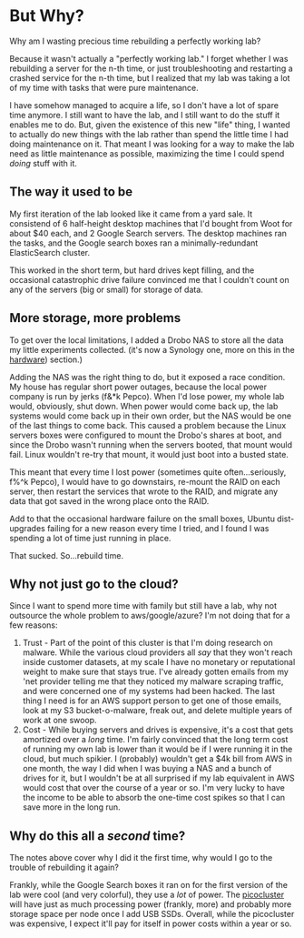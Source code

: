 # But Why?

Why am I wasting precious time rebuilding a perfectly working lab? 

Because it wasn't actually a "perfectly working lab." I forget whether I was rebuilding a server
for the n-th time, or just troubleshooting and restarting a crashed service for the n-th time, 
but I realized that my lab was taking a lot of my time with tasks that were pure maintenance.

I have somehow managed to acquire a life, so I don't have a lot of spare time anymore. I 
still want to have the lab, and I still want to do the stuff it enables me to do. But, given the
existence of this new "life" thing, I wanted to actually do new things with the lab rather than spend the
 little time I had doing maintenance on it. That meant I was looking for a way to make the lab 
 need as little maintenance as possible, maximizing the time I could spend *doing* stuff with it.

## The way it used to be

My first iteration of the lab looked like it came from a yard sale. It consistend of 6 half-height desktop machines 
that I'd bought from Woot for about $40 each, and 2 Google Search servers. The desktop machines ran the tasks, and 
the Google search boxes ran a minimally-redundant ElasticSearch cluster.

This worked in the short term, but hard drives kept filling, and the occasional catastrophic drive failure convinced me 
that I couldn't count on any of the servers (big or small) for storage of data. 

## More storage, more problems

To get over the local limitations, I added a Drobo NAS to store all the data my little experiments collected. (it's now
a Synology one, more on this in the [hardware](/lab/hardware.md)) section.)

Adding the NAS was the right thing to do, but it exposed a race condition. My house has regular short power 
outages, because the local power company is run by jerks (f&*k Pepco). When I'd lose power, 
my whole lab would, obviously, shut down. When power would come back up, the lab systems would 
come back up in their own order, but the NAS would be one of the last things to come back. This caused a problem 
because the Linux servers boxes were configured to mount the Drobo's shares at boot, and since the Drobo 
wasn't running when the servers booted, that mount would fail. Linux wouldn't re-try that mount, it would just boot 
into a busted state.

This meant that every time I lost power (sometimes quite often...seriously, f%^k Pepco), I would have to go downstairs, 
re-mount the RAID on each server, then restart the services that wrote to the RAID, and migrate any data that got 
saved in the wrong place onto the RAID.

Add to that the occasional hardware failure on the small boxes, Ubuntu dist-upgrades failing for a new reason every
 time I tried, and I found I was spending a lot of time just running in place.

That sucked. So...rebuild time.

## Why not just go to the cloud?

Since I want to spend more time with family but still have a lab, why not outsource the whole problem to 
aws/google/azure? I'm not doing that for a few reasons:
  1) Trust - Part of the point of this cluster is that I'm doing research on malware. While the various cloud providers 
all *say* that they won't reach inside customer datasets, at my scale I have no monetary or reputational weight to 
make sure that stays true. I've already gotten emails from my 'net provider telling me that they noticed my malware 
scraping traffic, and were concerned one of my systems had been hacked. The last thing I need is for an AWS support 
person to get one of those emails, look at my S3 bucket-o-malware, freak out, and delete multiple years of work at one 
swoop. 
  2) Cost - While buying servers and drives is expensive, it's a cost that gets amortized over a *long* time. I'm fairly
convinced that the long term cost of running my own lab is lower than it would be if I were running it in the cloud, 
but much spikier. I (probably) wouldn't get a $4k bill from AWS in one month, the way I did when I was buying a NAS and
a bunch of drives for it, but I wouldn't be at all surprised if my lab equivalent in AWS would cost that over the 
course of a year or so. I'm very lucky to have the income to be able to absorb the one-time cost spikes so that I can 
save more in the long run.

## Why do this all a *second* time?

The notes above cover why I did it the first time, why would I go to the trouble of rebuilding it again?

Frankly, while the Google Search boxes it ran on for the first version of the lab were cool (and very colorful),
they use a *lot* of power. The [picocluster](https://www.picocluster.com/products/pico-20-raspberry-pi4-8gb) 
will have just as much processing power (frankly, more) and probably more storage space per node once I add
USB SSDs. Overall, while the picocluster was expensive, I expect it'll pay for itself in power costs within a 
year or so.
